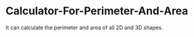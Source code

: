 # Calculator-For-Perimeter-And-Area
It can calculate the perimeter and area of all 2D and 3D shapes.

